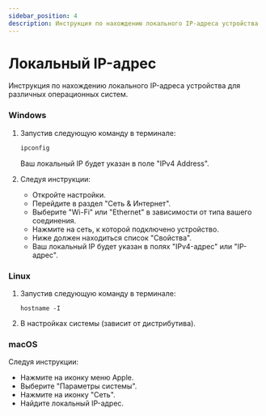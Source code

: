 ```yaml
---
sidebar_position: 4
description: Инструкция по нахождению локального IP-адреса устройства
---
```


# Локальный IP-адрес

Инструкция по нахождению локального IP-адреса устройства для различных операционных систем.

### Windows

1.  Запустив следующую команду в терминале:

    ```cmd
    ipconfig
    ```

    Ваш локальный IP будет указан в поле "IPv4 Address".

2.  Следуя инструкции:
    -   Откройте настройки.
    -   Перейдите в раздел "Сеть & Интернет".
    -   Выберите "Wi-Fi" или "Ethernet" в зависимости от типа вашего соединения.
    -   Нажмите на сеть, к которой подключено устройство.
    -   Ниже должен находиться список "Свойства".
    -   Ваш локальный IP будет указан в полях "IPv4-адрес" или "IP-адрес".

### Linux

1. Запустив следующую команду в терминале:

    ```shell
    hostname -I
    ```

2. В настройках системы (зависит от дистрибутива).

### macOS

Следуя инструкции:

-   Нажмите на иконку меню Apple.
-   Выберите "Параметры системы".
-   Нажмите на иконку "Сеть".
-   Найдите локальный IP-адрес.
